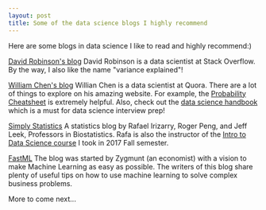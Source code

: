 ```yaml
---
layout: post
title: Some of the data science blogs I highly recommend
---
```


Here are some blogs in data science I like to read and highly recommend:) 

[David Robinson's blog](http://varianceexplained.org)
David Robinson is a data scientist at Stack Overflow.
By the way, I also like the name "variance explained"!


[William Chen's blog](http://www.wzchen.com)
Willian Chen is a data scientist at Quora. There are a lot of things to explore on his amazing website. For example, the [Probability Cheatsheet](http://www.wzchen.com/probability-cheatsheet) is extremely helpful. Also, check out the [data science handbook](http://www.thedatasciencehandbook.com) which is a must for data science interview prep!


[Simply Statistics](https://simplystatistics.org)
A statistics blog by Rafael Irizarry, Roger Peng, and Jeff Leek, Professors in Biostatistics. Rafa is also the instructor of the [Intro to Data Science course](http://datasciencelabs.github.io) I took in 2017 Fall semester.


[FastML](http://fastml.com)
The blog was started by Zygmunt (an economist) with a vision to make Machine Learning as easy as possible.  The writers of this blog share plenty of useful tips on how to use machine learning to solve complex business problems.

More to come next...